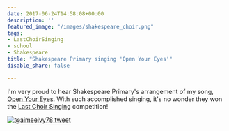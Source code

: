 ```yaml
---
date: 2017-06-24T14:58:08+00:00
description: ''
featured_image: "/images/shakespeare_choir.png"
tags:
- LastChoirSinging
- school
- Shakespeare
title: "Shakespeare Primary singing 'Open Your Eyes'"
disable_share: false

---
```

I'm very proud to hear Shakespeare Primary's arrangement of my song, [Open Your Eyes](/music). With such accomplished singing, it's no wonder they won the [Last Choir Singing](http://lastchoirsinging.co.uk/) competition!

[![@aimeeivy78 tweet](/images/shakespeare-tweet.png)](https://twitter.com/aimeeivy78/status/878662424970358784)
